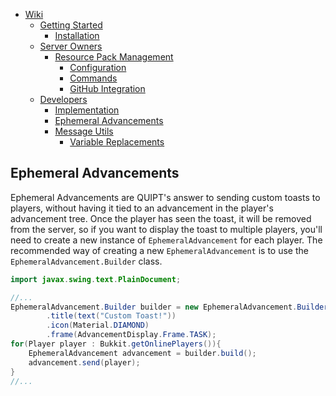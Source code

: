 <!-- TOC -->
* [Wiki](/wiki/wiki.md)
  * [Getting Started](/wiki/getting_started.md)
    * [Installation](/wiki/getting_started.md#installation)
  * [Server Owners](/wiki/server_owners.md)
    * [Resource Pack Management](/wiki/server_owners/resource_pack_management.md#resource-pack-management)
      * [Configuration](/wiki/server_owners/resource_pack_management.md#configuration)
      * [Commands](/wiki/server_owners/resource_pack_management.md#commands)
      * [GitHub Integration](/wiki/server_owners/resource_pack_management.md#github-integration)
  * [Developers](/wiki/developers.md)
    * [Implementation](/wiki/developers.md#implementing-quipt)
    * [Ephemeral Advancements](/wiki/developers/ephemeral_advancements.md)
    * [Message Utils](/wiki/developers/messages.md)
      * [Variable Replacements](/wiki/developers/messages.md#variable-replacements)
<!-- TOC -->
## Ephemeral Advancements
Ephemeral Advancements are QUIPT's answer to sending custom toasts to players, without having it tied to an advancement in the player's advancement tree. Once the player has seen the toast, it will be removed from the server, so if you want to display the toast to multiple players, you'll need to create a new instance of `EphemeralAdvancement` for each player. The recommended way of creating a new `EphemeralAdvancement` is to use the `EphemeralAdvancement.Builder` class.

```java
import javax.swing.text.PlainDocument;

//...
EphemeralAdvancement.Builder builder = new EphemeralAdvancement.Builder()
        .title(text("Custom Toast!"))
        .icon(Material.DIAMOND)
        .frame(AdvancementDisplay.Frame.TASK);
for(Player player : Bukkit.getOnlinePlayers()){
    EphemeralAdvancement advancement = builder.build();
    advancement.send(player);
}
//...
```

